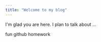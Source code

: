 ```yaml
---
title: "Welcome to my blog"
---
```


I'm glad you are here. I plan to talk about ...

fun github homework
